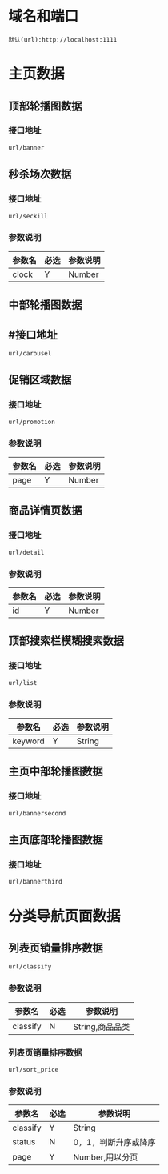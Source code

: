 
# 域名和端口

```
默认(url):http://localhost:1111
```
# 主页数据

## 顶部轮播图数据

### 接口地址

```
url/banner
```
## 秒杀场次数据

### 接口地址

```
url/seckill
```
### 参数说明

|参数名|必选|参数说明|
|-|-|-|
|clock|Y|Number|

## 中部轮播图数据

## #接口地址

```
url/carousel
```

## 促销区域数据

### 接口地址

```
url/promotion
```
### 参数说明

|参数名|必选|参数说明|
|-|-|-|
|page|Y|Number|

## 商品详情页数据

### 接口地址

```
url/detail
```
### 参数说明

|参数名|必选|参数说明|
|-|-|-|
|id|Y|Number|

## 顶部搜索栏模糊搜索数据

### 接口地址

```
url/list
```
### 参数说明

|参数名|必选|参数说明|
|-|-|-|
|keyword|Y|String|

## 主页中部轮播图数据

### 接口地址

```
url/bannersecond
```

## 主页底部轮播图数据

### 接口地址

```
url/bannerthird
```


# 分类导航页面数据

## 列表页销量排序数据

```
url/classify
```
### 参数说明

|参数名|必选|参数说明|
|-|-|-|
|classify|N|String,商品品类|



### 列表页销量排序数据

```
url/sort_price
```
### 参数说明

|参数名|必选|参数说明|
|-|-|-|
|classify|Y|String|
|status|N|0，1，判断升序或降序|
|page|Y|Number,用以分页|



